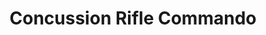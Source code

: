 ---
component_id: conccomm
title: "Concussion Rifle Commando"
authors: 
    - "Allen Newman"
date:
filename: "conccomm.zip"
component_type: "wax"
cover: "conccomm_sprite.png"
width: 62
height: 95
description: "An Imperial Commando that uses a concussion rifle. Comes complete with VOCs for use."
---